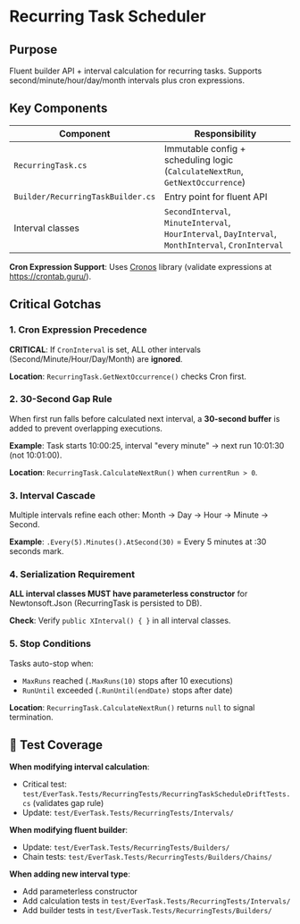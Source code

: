 # Recurring Task Scheduler

## Purpose

Fluent builder API + interval calculation for recurring tasks. Supports second/minute/hour/day/month intervals plus cron expressions.

## Key Components

| Component | Responsibility |
|-----------|----------------|
| `RecurringTask.cs` | Immutable config + scheduling logic (`CalculateNextRun`, `GetNextOccurrence`) |
| `Builder/RecurringTaskBuilder.cs` | Entry point for fluent API |
| Interval classes | `SecondInterval`, `MinuteInterval`, `HourInterval`, `DayInterval`, `MonthInterval`, `CronInterval` |

**Cron Expression Support**: Uses [Cronos](https://github.com/HangfireIO/Cronos) library (validate expressions at https://crontab.guru/).

## Critical Gotchas

### 1. Cron Expression Precedence
**CRITICAL**: If `CronInterval` is set, ALL other intervals (Second/Minute/Hour/Day/Month) are **ignored**.

**Location**: `RecurringTask.GetNextOccurrence()` checks Cron first.

### 2. 30-Second Gap Rule
When first run falls before calculated next interval, a **30-second buffer** is added to prevent overlapping executions.

**Example**: Task starts 10:00:25, interval "every minute" → next run 10:01:30 (not 10:01:00).

**Location**: `RecurringTask.CalculateNextRun()` when `currentRun > 0`.

### 3. Interval Cascade
Multiple intervals refine each other: Month → Day → Hour → Minute → Second.

**Example**: `.Every(5).Minutes().AtSecond(30)` = Every 5 minutes at :30 seconds mark.

### 4. Serialization Requirement
**ALL interval classes MUST have parameterless constructor** for Newtonsoft.Json (RecurringTask is persisted to DB).

**Check**: Verify `public XInterval() { }` in all interval classes.

### 5. Stop Conditions
Tasks auto-stop when:
- `MaxRuns` reached (`.MaxRuns(10)` stops after 10 executions)
- `RunUntil` exceeded (`.RunUntil(endDate)` stops after date)

**Location**: `RecurringTask.CalculateNextRun()` returns `null` to signal termination.

## 🔗 Test Coverage

**When modifying interval calculation**:
- Critical test: `test/EverTask.Tests/RecurringTests/RecurringTaskScheduleDriftTests.cs` (validates gap rule)
- Update: `test/EverTask.Tests/RecurringTests/Intervals/`

**When modifying fluent builder**:
- Update: `test/EverTask.Tests/RecurringTests/Builders/`
- Chain tests: `test/EverTask.Tests/RecurringTests/Builders/Chains/`

**When adding new interval type**:
- Add parameterless constructor
- Add calculation tests in `test/EverTask.Tests/RecurringTests/Intervals/`
- Add builder tests in `test/EverTask.Tests/RecurringTests/Builders/`
